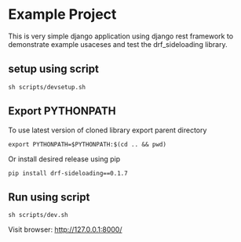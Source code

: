# Example Project

This is very simple django application using django rest framework 
to demonstrate example usaceses and test the drf_sideloading library.

## setup using script

    sh scripts/devsetup.sh

## Export PYTHONPATH

To use latest version of cloned library export parent directory

    export PYTHONPATH=$PYTHONPATH:$(cd .. && pwd)

Or install desired release using pip

    pip install drf-sideloading==0.1.7

## Run using script

    sh scripts/dev.sh

Visit browser: http://127.0.0.1:8000/
